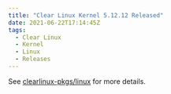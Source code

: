 ```yaml
---
title: "Clear Linux Kernel 5.12.12 Released"
date: 2021-06-22T17:14:45Z
tags:
  - Clear Linux
  - Kernel
  - Linux
  - Releases
---
```

See [clearlinux-pkgs/linux][linux] for more details.

[linux]: https://github.com/clearlinux-pkgs/linux
